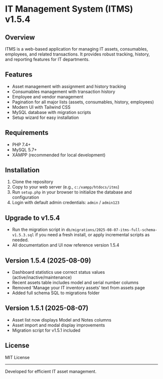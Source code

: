 # IT Management System (ITMS) v1.5.4

## Overview
ITMS is a web-based application for managing IT assets, consumables, employees, and related transactions. It provides robust tracking, history, and reporting features for IT departments.

## Features
- Asset management with assignment and history tracking
- Consumables management with transaction history
- Employee and vendor management
- Pagination for all major lists (assets, consumables, history, employees)
- Modern UI with Tailwind CSS
- MySQL database with migration scripts
- Setup wizard for easy installation

## Requirements
- PHP 7.4+
- MySQL 5.7+
- XAMPP (recommended for local development)

## Installation
1. Clone the repository
2. Copy to your web server (e.g., `c:/xampp/htdocs/itms`)
3. Run `setup.php` in your browser to initialize the database and configuration
4. Login with default admin credentials: `admin` / `admin123`


## Upgrade to v1.5.4
- Run the migration script in `db/migrations/2025-08-07-itms-full-schema-v1.5.3.sql` if you need a fresh install, or apply incremental scripts as needed.
- All documentation and UI now reference version 1.5.4

## Version 1.5.4 (2025-08-09)
- Dashboard statistics use correct status values (active/inactive/maintenance)
- Recent assets table includes model and serial number columns
- Removed 'Manage your IT inventory assets' text from assets page
- Added full schema SQL to migrations folder

## Version 1.5.1 (2025-08-07)
- Asset list now displays Model and Notes columns
- Asset import and modal display improvements
- Migration script for v1.5.1 included

## License
MIT License

---
Developed for efficient IT asset management.
